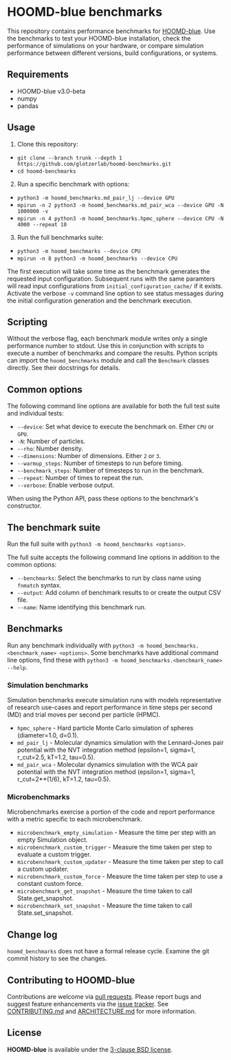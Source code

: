 # HOOMD-blue benchmarks

This repository contains performance benchmarks for [HOOMD-blue][hoomd]. Use the benchmarks to test
your HOOMD-blue installation, check the performance of simulations on your hardware, or compare
simulation performance between different versions, build configurations, or systems.

## Requirements

* HOOMD-blue v3.0-beta
* numpy
* pandas

## Usage

1. Clone this repository:
  * `git clone --branch trunk --depth 1 https://github.com/glotzerlab/hoomd-benchmarks.git`
  * `cd hoomd-benchmarks`
2. Run a specific benchmark with options:
  * `python3 -m hoomd_benchmarks.md_pair_lj --device GPU`
  * `mpirun -n 2 python3 -m hoomd_benchmarks.md_pair_wca --device GPU -N 1000000 -v`
  * `mpirun -n 4 python3 -m hoomd_benchmarks.hpmc_sphere --device CPU -N 4000 --repeat 10`
3. Run the full benchmarks suite:
  * `python3 -m hoomd_benchmarks --device CPU`
  * `mpirun -n 8 python3 -m hoomd_benchmarks --device CPU`

The first execution will take some time as the benchmark generates the requested input
configuration. Subsequent runs with the same paramters will read input configurations from
`initial_configuration_cache/` if it exists. Activate the verbose `-v` command line option to see
status messages during the initial configuration generation and the benchmark execution.

## Scripting

Without the verbose flag, each benchmark module writes only a single performance number to stdout.
Use this in conjunction with scripts to execute a number of benchmarks and compare the results.
Python scripts can import the `hoomd_benchmarks` module and call the `Benchmark` classes directly.
See their docstrings for details.

## Common options

The following command line options are available for both the full test suite and individual
tests:

* `--device`: Set what device to execute the benchmark on. Either `CPU` or `GPU`.
* `-N`: Number of particles.
* `--rho`: Number density.
* `--dimensions`: Number of dimensions. Either `2` or `3`.
* `--warmup_steps`: Number of timesteps to run before timing.
* `--benchmark_steps`: Number of timesteps to run in the benchmark.
* `--repeat`: Number of times to repeat the run.
* `--verbose`: Enable verbose output.

When using the Python API, pass these options to the benchmark's constructor.

## The benchmark suite

Run the full suite with `python3 -m hoomd_benchmarks <options>`.

The full suite accepts the following command line options in addition to the common options:

* `--benchmarks`: Select the benchmarks to run by class name using `fnmatch` syntax.
* `--output`: Add column of benchmark results to or create the output CSV file.
* `--name`: Name identifying this benchmark run.

## Benchmarks

Run any benchmark individually with `python3 -m hoomd_benchmarks.<benchmark_name> <options>`.
Some benchmarks have additional command line options, find these with
`python3 -m hoomd_benchmarks.<benchmark_name> --help`.

### Simulation benchmarks

Simulation benchmarks execute simulation runs with models representative of research use-cases and
report performance in time steps per second (MD) and trial moves per second per particle (HPMC).

* `hpmc_sphere` - Hard particle Monte Carlo simulation of spheres (diameter=1.0, d=0.1).
* `md_pair_lj` - Molecular dynamics simulation with the Lennard-Jones pair potential with the NVT
  integration method (epsilon=1, sigma=1, r_cut=2.5, kT=1.2, tau=0.5).
* `md_pair_wca` - Molecular dynamics simulation with the WCA pair potential with the NVT
  integration method (epsilon=1, sigma=1, r_cut=2**(1/6), kT=1.2, tau=0.5).

### Microbenchmarks

Microbenchmarks exercise a portion of the code and report performance with a metric specific to each
microbenchmark.

* `microbenchmark_empty_simulation` - Measure the time per step with an empty Simulation object.
* `microbenchmark_custom_trigger` - Measure the time taken per step to evaluate a custom trigger.
* `microbenchmark_custom_updater` - Measure the time taken per step to call a custom updater.
* `microbenchmark_custom_force` - Measure the time taken per step to use a constant custom force.
* `microbenchmark_get_snapshot` - Measure the time taken to call State.get_snapshot.
* `microbenchmark_set_snapshot` - Measure the time taken to call State.set_snapshot.

## Change log

`hoomd_benchmarks` does not have a formal release cycle. Examine the git commit history to see the
changes.

## Contributing to HOOMD-blue

Contributions are welcome via [pull requests][pulls]. Please report bugs and suggest feature
enhancements via the [issue tracker][issues]. See [CONTRIBUTING.md](CONTRIBUTING.md) and
[ARCHITECTURE.md](ARCHITECTURE.md) for more information.

## License

**HOOMD-blue** is available under the [3-clause BSD license](LICENSE).

[pulls]: https://github.com/glotzerlab/hoomd-benchmarks/pulls
[issues]: https://github.com/glotzerlab/hoomd-benchmarks/issues
[hoomd]: http://glotzerlab.engin.umich.edu/hoomd-blue/

